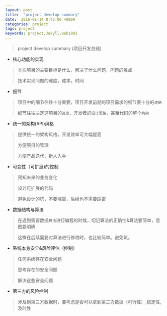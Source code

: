 ```yaml
---
layout: post
title:  "project develop summary"
date:  2016-01-14 8:42:00 +0800
categories: project
tags: project
keywords: project,Jekyll,web1992
---
```



> project develop summary (项目开发总结)
> 

<!--more-->

-  核心功能的实现

> 本次项目的主要目标是什么，解决了什么问题，问题的难点
> 
> 技术实现问题的难度，成本，时间
>

-  细节

> 项目中的细节往往十分重要，项目开发前期的项目需求的细节要十分的`准确`
> 
> 细节往往决定这项目的`进度`，开发者的`设计思路`，甚至代码的整个`构架`
>

- 统一的架构(API)风格

> 提供统一的架构风格，开发效率可大幅提高
> 
> 方便项目的管理
> 
> 方便产品迭代，新人入手

- 可变性（可扩展)的控制

> 预知未来的业务变化
>
> 设计可扩展的代码
>
> 避免设计的坑，不要埋雷，后续也不需要踩雷
>

- 数据结构与算法

> 在遇到需要数据`算法`进行编程的时候，切记算法的正确性&算法要简单，意图要明确
>
> 这样在后续需要对算法进行修改时，也比较简单。避免坑。

- 系统本身安全&风险评估（控制）

> 任何系统存在安全问题
> 
> 思考存在的安全问题
> 
> 解决这些安全问题

- 第三方的风险控制

> 涉及到第三方数据时，要考虑是否可以拿到第三方数据（可行性）,稳定性,及时性
> 


